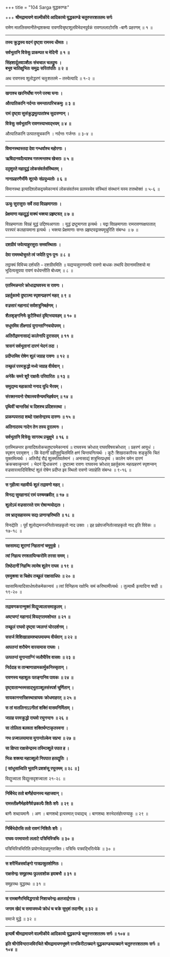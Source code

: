 +++
title = "104 Sarga युद्धकाण्डः"

+++
**श्रीमद्रामायणे वाल्मीकीये आदिकाव्ये युद्धकाण्डे चतुरुत्तरशततमः सर्गः**

रामेण मातलिसमानीतेन्द्रशक्त्या रावणविसृष्टशूलविभेदनपूर्वकं रावणललाटोरसि -बाणैः प्रहरणम् ॥ १ ॥

****

**तस्य क्रुद्धस्य वदनं दृष्ट्वा रामस्य धीमतः ।**

**सर्वभूतानि वित्रेसुः प्राकम्पत च मेदिनी ॥ १ ॥**

**सिंहशार्दूलवाञ्शैलः संचचाल चलद्रुमः ।  
बभूव चातिक्षुभितः समुद्रः सरितांपतिः ॥ २ ॥**

अथ रावणस्य शूलोद्धरणं चतुःशततमे – तस्येत्यादि ॥ १-२ ॥

****

**खगाश्च खरनिर्घोषा गगने परुषा घनाः ।**

**औत्पातिकानि नर्दन्तः समन्तात्परिचक्रमुः ॥ ३ ॥**

**रामं दृष्ट्वा सुसंक्रुद्धमुत्पातांश्च सुदारुणान् ।**

**वित्रेसुः सर्वभूतानि रावणस्याभवद्भयम् ॥ ४ ॥**

औत्पातिकानि उत्पातसूचकानि । नर्दन्तः गर्जन्तः ॥ ३-४ ॥

****

**विमानस्थास्तदा देवा गन्धर्वाश्च महोरगाः ।**

**ऋषिदानवदैत्याश्च गरुत्मन्तश्च खेचराः ॥ ५ ॥**

**ददृशुस्ते महायुद्धं लोकसंवर्तसंस्थितम् ।**

**नानाप्रहरणैर्भीमैः शूरयोः संप्रयुध्यतोः ॥ ६ ॥**

विमानस्था इत्यादिश्लोकद्वयमेकान्वयं लोकसंवर्तस्य प्रलयस्येव संस्थितं संस्थानं यस्य तत्तथोक्तं ॥ ५-६ ॥

****

**ऊचुः सुरासुराः सर्वे तदा विग्रहमागताः ।**

**प्रेक्षमाणा महद्युद्धं वाक्यं भक्त्या प्रहृष्टवत् ॥ ७ ॥**

विग्रहमागताः विग्रहं युद्धं उद्दिश्यआगताः । युद्धं द्रष्टुमागता इत्यर्थः । यद्वा विग्रहमागताः रामरावणपक्षपातात् परस्परं कलहायमाना इत्यर्थः । भक्त्या प्रेक्षमाणाः सन्तः प्रहृष्टवद्वाक्यमूचुरिति संबन्धः ॥ ७ ॥

****

**दशग्रीवं जयेत्याहुरसुराः समवस्थिताः ।**

**देवा राममथोचुस्ते त्वं जयेति पुनः पुनः ॥ ८ ॥**

तद्वाक्यं विविच्य दर्शयति – दशग्रीवमिति ॥ यद्यप्यसुराणामपि रावणो बाधकः तथापि देवानामतिशयो मा भूदित्यसूयया रावणं वर्धयन्तीति बोध्यम् ॥ ८ ॥

****

**एतस्मिन्नन्तरे क्रोधाद्राघवस्य स रावणः ।**

**प्रहर्तुकामो दुष्टात्मा स्पृशन्प्रहरणं महत् ॥ ९ ॥**

**वज्रसारं महानादं सर्वशत्रुनिबर्हणम् ।**

**शैलशृङ्गनिभैः कूटैश्चितं दृष्टिभयावहम् ॥ १० ॥**

**सधूममिव तीक्ष्णाग्रं युगान्ताग्निचयोपमम् ।**

**अतिरौद्रमनासाद्यं कालेनापि दुरासदम् ॥ ११ ॥**

**त्रासनं सर्वभूतानां दारणं भेदनं तदा ।**

**प्रदीप्तमिव रोषेण शूलं जग्राह रावणः ॥ १२ ॥**

**तच्छ्रलं परमक्रुद्धो मध्ये जग्राह वीर्यवान् ।**

**अनेकैः समरे शूरै राक्षसैः परिवारितः ॥ १३ ॥**

**समुद्यम्य महाकायो ननाद युधि भैरवम् ।**

**संरक्तनयनो रोषात्स्वसैन्यमभिहर्षयन् ॥ १४ ॥**

**पृथिवीं चान्तरिक्षं च दिशश्च प्रदिशस्तथा ।**

**प्राकम्पयत्तदा शब्दो राक्षसेन्द्रस्य दारुणः ॥ १५ ॥**

**अतिनादस्य नादेन तेन तस्य दुरात्मनः ।**

**सर्वभूतानि वित्रेसुः सागरथ प्रचुक्षुभे ॥ १६ ॥**

एतस्मिन्नन्तर इत्यादिश्लोकचतुष्टयमेकान्वयं ॥ राघवस्य क्रोधात् राघवविषयक्रोधात् । प्रहरणं आयुधं । स्पृशन् परामृशन् । किं वेदानीं ग्रहीतुमुचितमिति क्षणं चिन्तयनित्यर्थः । कूटैः शिखराकारैरयः शङ्कुभिः चितं युक्तमित्यर्थः । अतिरौद्रं रौद्रं शूलमतिवर्तमानं । अनासाद्यं शत्रुभिरप्रधृष्यं । कालेन यमेन दारणं क्रकचवत्कृन्तनं । भेदनं द्विधाकरणं । दुष्टात्मा रावणः राघवस्य क्रोधात् प्रहर्तुकामः महत्प्रहरणं स्पृशन्सन् वज्रसारत्वादिविशिष्टं शूलं रोषेण प्रदीप्त इव स्थितो रावणो जग्राहेति संबन्धः ॥ ९-१६ ॥

****

**स गृहीत्वा महावीर्यः शूलं तद्रावणो महत् ।**

**विनद्य सुमहानादं रामं परुषमब्रवीत् ॥ १७ ॥**

**शूलोऽयं वज्रसारस्ते राम रोषान्मयोद्यतः ।**

**तव भ्रातृसहायस्य सद्यः प्राणान्हरिष्यति ॥ १८ ॥**

विनद्येति । पूर्वं शूलोद्यमनजनितोत्साहकृतो नाद उक्तः । इह प्रक्षेपजनितोत्साहकृतो नाद इति विवेकः ॥ १७-१८ ॥

****

**रक्षसामद्य शूराणां निहतानां चमूमुखे ।**

**त्वां निहत्य रणश्लाघिन्करोमि तरसा समम् ।**

**तिष्ठेदानीं निहन्मि त्वामेष शूलेन राघव ॥ १९ ॥**

**एवमुक्त्वा स चिक्षेप तच्छूलं राक्षसाधिपः ॥ २० ॥**

रक्षसामित्यादिसार्धश्लोकमेकान्वयं ॥ त्वां विनिहत्य रक्षोभिः समं करिष्यामीत्यर्थः । तुल्यार्थैः इत्यादिना षष्ठी ॥ १९-२० ॥

****

**तद्रावणकरान्मुक्तं विद्युज्वालासमाकुलम् ।**

**अष्टघण्टं महानादं वियद्गतमशोभत ॥ २१ ॥**

**तच्छूलं राघवो दृष्ट्वा ज्वलन्तं घोरदर्शनम् ।**

**ससर्ज विशिखान्रामश्चापमायम्य वीर्यवान् ॥ २२ ॥**

**आपतन्तं शरौघेण वारयामास राघवः ।**

**उत्पतन्तं युगान्ताग्निं जलौघैरिव वासवः ॥ २३ ॥**

**निर्ददाह स तान्बाणान्रामकार्मुकनिस्सृतान् ।**

**रावणस्य महाशूलः पतङ्गानिव पावकः ॥ २४ ॥**

**दृष्ट्वातान्भस्मसाद्भूताञ्शूलसंस्पर्श चूर्णितान् ।**

**सायकानन्तरिक्षस्थान्राघवः क्रोधमाहरत् ॥ २५ ॥**

**स तां मातलिनाऽऽनीतां शक्तिं वासवनिर्मिताम् ।**

**जग्राह परमक्रुद्धो राघवो रघुनन्दनः ॥ २६ ॥**

**सा तोलिता बलवता शक्तिर्घण्टाकृतस्वना ।**

**नभः प्रज्वालयामास युगान्तोल्केव सप्रभा ॥ २७ ॥**

**सा क्षिप्ता राक्षसेन्द्रस्य तस्मिञ्शूले पपात ह ।**

**भिन्नः शक्त्या महाञ्शूलो निपपात हतद्युतिः ।**

**\[ सांधुसाध्विति भूतानि प्रशशंसू रघूत्तमम् ॥ २८ ॥ \]**

विद्युज्वाला विद्युत्सदृशज्वाला २१-२८ ॥

****

**निर्बिभेद ततो बाणैर्हयानस्य महाजवान् ।**

**रामस्तीक्ष्णैर्महावेगैर्वज्रकल्पैः शितैः शरैः ॥ २९ ॥**

बाणैः शब्दायमानैः । अण । बाणशब्दे इत्यस्मात् पचाद्यच् । बाणशब्दः शरभेदसंज्ञेत्यप्याहुः ॥ २९ ॥

****

**निर्बिभेदोरसि ततो रावणं निशितैः शरैः ।**

**राघवः परमायत्तो ललाटे पत्रिभिस्त्रिभिः ॥ ३० ॥**

पत्रिभिस्त्रिभिरिति प्रयोगभेदान्नपुनरुक्तिः। पत्रिभिः पत्रवद्भिरित्येके ॥ ३० ॥

****

**स शरैर्भिन्नसर्वाङ्गो गात्रप्रस्रुतशोणितः ।**

**राक्षसेन्द्रः समूहस्थः फुल्लाशोक इवाबभौ ॥ ३१ ॥**

समूहस्थः युद्धस्थः ॥ ३१ ॥

****

**स रामबाणैरभिविद्धगात्रो निशाचरेन्द्रः क्षतजार्द्रगात्रः ।**

**जगाम खेदं च समाजमध्ये क्रोधं च चक्रे सुभृशं तदानीम् ॥ ३२ ॥**

समाजे युद्धे ॥ ३२ ॥

****

**इत्यार्षे श्रीमद्रामायणे वाल्मीकीये आदिकाव्ये युद्धकाण्डे चतुरुत्तरशततमः सर्गः ॥ १०४ ॥**

**इति श्रीगोविन्दराजविरचिते श्रीमद्रामायणभूषणे रत्नकिरीटाख्याने युद्धकाण्डव्याख्याने चतुरुत्तरशततमः सर्गः ॥ १०४ ॥**

